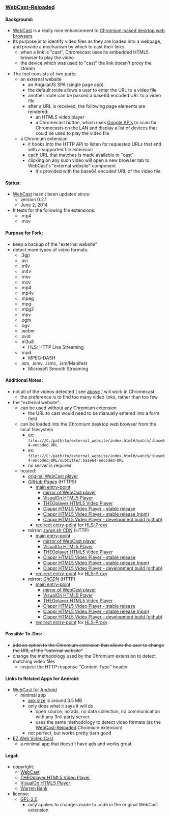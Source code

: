 ### [WebCast-Reloaded](https://github.com/warren-bank/crx-webcast-reloaded)

#### Background:

* [WebCast](https://chrome.google.com/webstore/detail/webcast/gmenldaghgogpiajaipajaphcjbankna?hl=en) is a really nice enhancement to [Chromium-based desktop web browsers](https://en.wikipedia.org/wiki/Chromium_(web_browser)#Other_browsers_based_on_Chromium)
* Its purpose is to identify video files as they are loaded into a webpage, and provide a mechanism by which to cast their links
  * when a link is "cast", Chromecast uses its embedded HTML5 browser to play the video
  * the device which was used to "cast" the link doesn't proxy the stream
* The tool consists of two parts:
  * an external website
    * an AngularJS SPA (single page app)
    * the default route allows a user to enter the URL to a video file
    * another route can be passed a base64 encoded URL to a video file
    * after a URL is received, the following page elements are rendered:
      * an HTML5 video player
      * a Chromecast button, which uses [Google APIs](https://developers.google.com/cast/docs/chrome_sender_integrate) to scan for Chromecasts on the LAN and display a list of devices that could be used to play the video file
  * a Chromium extension
    * it hooks into the HTTP API to listen for requested URLs that end with a supported file extension
    * each URL that matches is made available to "cast"
    * clicking on any such video will open a new browser tab to WebCast's "external website" component
      * it's provided with the base64 encoded URL of the video file

#### Status:

* [WebCast](https://chrome.google.com/webstore/detail/webcast/gmenldaghgogpiajaipajaphcjbankna?hl=en) hasn't been updated since:
  * version 0.2.1
  * June 2, 2014
* It tests for the following file extensions:
  * .mp4
  * .mov

#### Purpose for Fork:

* keep a backup of the "external website"
* detect more types of video formats:
  * .3gp
  * .avi
  * .m1v
  * .m4v
  * .mkv
  * .mov
  * .mp4
  * .mp4v
  * .mpeg
  * .mpg
  * .mpg2
  * .mpv
  * .ogm
  * .ogv
  * .webm
  * .xvid
  * .m3u8
    * HLS: HTTP Live Streaming
  * .mpd
    * MPEG-DASH
  * .ism, .ismv, .ismc, .ism/Manifest
    * Microsoft Smooth Streaming

#### Additional Notes:

* not all of the videos detected ( see [above](#purpose-for-fork) ) will work in Chromecast
  * the preference is to find too many video links, rather than too few
* the "external website":
  * can be used without any Chromium extension
    * the URL to cast would need to be manually entered into a form field
  * can be loaded into the Chromium desktop web browser from the local filesystem
    * ex: `file:///C:/path/to/external_website/index.html#/watch/:base64-encoded-URL`
    * ex: `file:///C:/path/to/external_website/index.html#/watch/:base64-encoded-URL/subtitle/:base64-encoded-URL`
    * no server is required
  * hosted:
    * [original WebCast player](http://web-cast.appspot.com/)
    * [_GitHub Pages_](https://pages.github.com/) (HTTPS)
      * [main entry-point](https://warren-bank.github.io/crx-webcast-reloaded/external_website/index.html)
        * [mirror of WebCast player](https://warren-bank.github.io/crx-webcast-reloaded/external_website/1-webcast/index.html)
        * [VisualOn HTML5 Player](https://warren-bank.github.io/crx-webcast-reloaded/external_website/2-visualon/index.html)
        * [THEOplayer HTML5 Video Player](https://warren-bank.github.io/crx-webcast-reloaded/external_website/3-theoplayer/index.html)
        * [Clappr HTML5 Video Player - stable release](https://warren-bank.github.io/crx-webcast-reloaded/external_website/4-clappr/index.html)
        * [Clappr HTML5 Video Player - stable release (npm)](https://warren-bank.github.io/crx-webcast-reloaded/external_website/5-clappr-npm/index.html)
        * [Clappr HTML5 Video Player - development build (github)](https://warren-bank.github.io/crx-webcast-reloaded/external_website/6-clappr-dev/index.html)
      * [redirect entry-point](https://warren-bank.github.io/crx-webcast-reloaded/external_website/proxy.html) for [HLS-Proxy](https://github.com/warren-bank/HLS-Proxy)
    * mirror: [_surge.sh_ CDN](https://github.com/sintaxi/surge) (HTTP)
      * [main entry-point](http://webcast-reloaded.surge.sh/index.html)
        * [mirror of WebCast player](http://webcast-reloaded.surge.sh/1-webcast/index.html)
        * [VisualOn HTML5 Player](http://webcast-reloaded.surge.sh/2-visualon/index.html)
        * [THEOplayer HTML5 Video Player](http://webcast-reloaded.surge.sh/3-theoplayer/index.html)
        * [Clappr HTML5 Video Player - stable release](http://webcast-reloaded.surge.sh/4-clappr/index.html)
        * [Clappr HTML5 Video Player - stable release (npm)](http://webcast-reloaded.surge.sh/5-clappr-npm/index.html)
        * [Clappr HTML5 Video Player - development build (github)](http://webcast-reloaded.surge.sh/6-clappr-dev/index.html)
      * [redirect entry-point](http://webcast-reloaded.surge.sh/proxy.html) for [HLS-Proxy](https://github.com/warren-bank/HLS-Proxy)
    * mirror: [_GitCDN_](https://github.com/schme16/gitcdn.xyz) (HTTP)
      * [main entry-point](http://gitcdn.link/cdn/warren-bank/crx-webcast-reloaded/gh-pages/external_website/index.html)
        * [mirror of WebCast player](http://gitcdn.link/cdn/warren-bank/crx-webcast-reloaded/gh-pages/external_website/1-webcast/index.html)
        * [VisualOn HTML5 Player](http://gitcdn.link/cdn/warren-bank/crx-webcast-reloaded/gh-pages/external_website/2-visualon/index.html)
        * [THEOplayer HTML5 Video Player](http://gitcdn.link/cdn/warren-bank/crx-webcast-reloaded/gh-pages/external_website/3-theoplayer/index.html)
        * [Clappr HTML5 Video Player - stable release](http://gitcdn.link/cdn/warren-bank/crx-webcast-reloaded/gh-pages/external_website/4-clappr/index.html)
        * [Clappr HTML5 Video Player - stable release (npm)](http://gitcdn.link/cdn/warren-bank/crx-webcast-reloaded/gh-pages/external_website/5-clappr-npm/index.html)
        * [Clappr HTML5 Video Player - development build (github)](http://gitcdn.link/cdn/warren-bank/crx-webcast-reloaded/gh-pages/external_website/6-clappr-dev/index.html)
      * [redirect entry-point](http://gitcdn.link/cdn/warren-bank/crx-webcast-reloaded/gh-pages/external_website/proxy.html) for [HLS-Proxy](https://github.com/warren-bank/HLS-Proxy)

#### Possible To-Dos:

* ~~add an option to the Chromium extension that allows the user to change the URL of the "external website"~~
* change the methodology used by the Chromium extension to detect matching video files
  * inspect the HTTP response "Content-Type" header

#### Links to Related Apps for Android:

* [WebCast for Android](https://github.com/warren-bank/Android-WebCast)
  * minimal app
    - [apk size](https://github.com/warren-bank/Android-WebCast/releases) is around 3.5 MB
    - only does what it says it will do
      * open source, no ads, no data collection, no communication with any 3rd-party server
      * uses the same methodology to detect video formats (as the [WebCast-Reloaded](https://github.com/warren-bank/crx-webcast-reloaded) Chromium extension)
    - not perfect, but works pretty darn good
* [EZ Web Video Cast](https://play.google.com/store/apps/details?id=com.hecorat.videocast)
  * a minimal app that doesn't have ads and works great

#### Legal:

* copyright:
  * [WebCast](https://chrome.google.com/webstore/detail/webcast/gmenldaghgogpiajaipajaphcjbankna?hl=en)
  * [THEOplayer HTML5 Video Player](https://www.theoplayer.com/solutions/html5-video-player)
  * [VisualOn HTML5 Player](https://www.visualon.com/index.php/html5-player/)
  * [Warren Bank](https://github.com/warren-bank)
* license:
  * [GPL-2.0](https://www.gnu.org/licenses/old-licenses/gpl-2.0.txt)
    * only applies to changes made to code in the original WebCast extension
